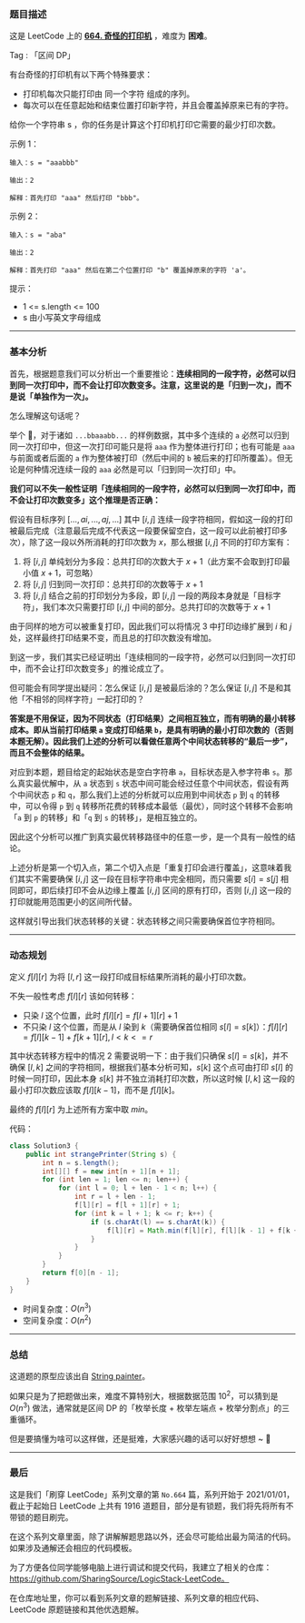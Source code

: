 ### 题目描述

这是 LeetCode 上的 **[664. 奇怪的打印机](https://leetcode-cn.com/problems/strange-printer/solution/gong-shui-san-xie-noxiang-xin-ke-xue-xi-xqeo9/)** ，难度为 **困难**。

Tag : 「区间 DP」



有台奇怪的打印机有以下两个特殊要求：

* 打印机每次只能打印由 同一个字符 组成的序列。
* 每次可以在任意起始和结束位置打印新字符，并且会覆盖掉原来已有的字符。

给你一个字符串 s ，你的任务是计算这个打印机打印它需要的最少打印次数。



示例 1：
```
输入：s = "aaabbb"

输出：2

解释：首先打印 "aaa" 然后打印 "bbb"。
```
示例 2：
```
输入：s = "aba"

输出：2

解释：首先打印 "aaa" 然后在第二个位置打印 "b" 覆盖掉原来的字符 'a'。
```

提示：
* 1 <= s.length <= 100
* s 由小写英文字母组成

---

### 基本分析

首先，根据题意我们可以分析出一个重要推论：**连续相同的一段字符，必然可以归到同一次打印中，而不会让打印次数变多。注意，这里说的是「归到一次」，而不是说「单独作为一次」。**

怎么理解这句话呢？

举个 🌰，对于诸如 `...bbaaabb...` 的样例数据，其中多个连续的 `a` 必然可以归到同一次打印中，但这一次打印可能只是将 `aaa` 作为整体进行打印；也有可能是 `aaa` 与前面或者后面的 `a` 作为整体被打印（然后中间的 `b` 被后来的打印所覆盖）。但无论是何种情况连续一段的 `aaa` 必然是可以「归到同一次打印」中。

**我们可以不失一般性证明「连续相同的一段字符，必然可以归到同一次打印中，而不会让打印次数变多」这个推理是否正确：**

假设有目标序列 $[...,ai,...,aj,...]$ 其中 $[i, j]$ 连续一段字符相同，假如这一段的打印被最后完成（注意最后完成不代表这一段要保留空白，这一段可以此前被打印多次），除了这一段以外所消耗的打印次数为 $x$，那么根据 $[i, j]$ 不同的打印方案有：

1. 将 $[i, j]$ 单纯划分为多段：总共打印的次数大于 $x + 1$（此方案不会取到打印最小值 $x + 1$，可忽略）
2. 将 $[i, j]$ 归到同一次打印：总共打印的次数等于 $x + 1$
3. 将 $[i, j]$ 结合之前的打印划分为多段，即 $[i, j]$ 一段的两段本身就是「目标字符」，我们本次只需要打印 $[i, j]$ 中间的部分。总共打印的次数等于 $x + 1$

由于同样的地方可以被重复打印，因此我们可以将情况 $3$ 中打印边缘扩展到 $i$ 和 $j$ 处，这样最终打印结果不变，而且总的打印次数没有增加。

到这一步，我们其实已经证明出「连续相同的一段字符，必然可以归到同一次打印中，而不会让打印次数变多」的推论成立了。

但可能会有同学提出疑问：怎么保证 $[i, j]$ 是被最后涂的？怎么保证 $[i, j]$ 不是和其他「不相邻的同样字符」一起打印的？

**答案是不用保证，因为不同状态（打印结果）之间相互独立，而有明确的最小转移成本。即从当前打印结果 `a` 变成打印结果 `b`，是具有明确的最小打印次数的（否则本题无解）。因此我们上述的分析可以看做任意两个中间状态转移的“最后一步”，而且不会整体的结果。**

对应到本题，题目给定的起始状态是空白字符串 `a`，目标状态是入参字符串 `s`。那么真实最优解中，从 `a` 状态到 `s` 状态中间可能会经过任意个中间状态，假设有两个中间状态 `p` 和 `q`，那么我们上述的分析就可以应用到中间状态 `p` 到 `q` 的转移中，可以令得 `p` 到 `q` 转移所花费的转移成本最低（最优），同时这个转移不会影响「`a` 到 `p` 的转移」和「`q` 到 `s` 的转移」，是相互独立的。

因此这个分析可以推广到真实最优转移路径中的任意一步，是一个具有一般性的结论。

上述分析是第一个切入点，第二个切入点是「重复打印会进行覆盖」，这意味着我们其实不需要确保 $[i,j]$ 这一段在目标字符串中完全相同，而只需要 $s[i] = s[j]$ 相同即可，即后续打印不会从边缘上覆盖 $[i,j]$ 区间的原有打印，否则 $[i,j]$ 这一段的打印就能用范围更小的区间所代替。

这样就引导出我们状态转移的关键：状态转移之间只需要确保首位字符相同。

---

### 动态规划

定义 $f[l][r]$ 为将 $[l, r]$ 这一段打印成目标结果所消耗的最小打印次数。

不失一般性考虑 $f[l][r]$ 该如何转移：

* 只染 $l$ 这个位置，此时 $f[l][r] = f[l + 1][r] + 1$
* 不只染 $l$ 这个位置，而是从 $l$ 染到 $k$（需要确保首位相同 $s[l] = s[k]$）：$f[l][r] = f[l][k - 1] + f[k + 1][r], l < k <= r$

其中状态转移方程中的情况 $2$ 需要说明一下：由于我们只确保 $s[l] = s[k]$，并不确保 $[l, k]$ 之间的字符相同，根据我们基本分析可知，$s[k]$ 这个点可由打印 $s[l]$ 的时候一同打印，因此本身 $s[k]$ 并不独立消耗打印次数，所以这时候 $[l, k]$ 这一段的最小打印次数应该取 $f[l][k - 1]$，而不是 $f[l][k]$。

最终的 $f[l][r]$ 为上述所有方案中取 $min$。

代码：
```Java []
class Solution3 {
    public int strangePrinter(String s) {
        int n = s.length();
        int[][] f = new int[n + 1][n + 1];
        for (int len = 1; len <= n; len++) {
            for (int l = 0; l + len - 1 < n; l++) {
                int r = l + len - 1;
                f[l][r] = f[l + 1][r] + 1;
                for (int k = l + 1; k <= r; k++) {
                    if (s.charAt(l) == s.charAt(k)) {
                        f[l][r] = Math.min(f[l][r], f[l][k - 1] + f[k + 1][r]);
                    }
                }
            }
        }
        return f[0][n - 1];
    }
}
```
* 时间复杂度：$O(n^3)$
* 空间复杂度：$O(n^2)$

---

### 总结

这道题的原型应该出自 [String painter](http://acm.hdu.edu.cn/showproblem.php?pid=2476)。

如果只是为了把题做出来，难度不算特别大，根据数据范围 $10^2$，可以猜到是 $O(n^3)$ 做法，通常就是区间 DP 的「枚举长度 + 枚举左端点 + 枚举分割点」的三重循环。

但是要搞懂为啥可以这样做，还是挺难，大家感兴趣的话可以好好想想 ~  🤣


---

### 最后

这是我们「刷穿 LeetCode」系列文章的第 `No.664` 篇，系列开始于 2021/01/01，截止于起始日 LeetCode 上共有 1916 道题目，部分是有锁题，我们将先将所有不带锁的题目刷完。

在这个系列文章里面，除了讲解解题思路以外，还会尽可能给出最为简洁的代码。如果涉及通解还会相应的代码模板。

为了方便各位同学能够电脑上进行调试和提交代码，我建立了相关的仓库：https://github.com/SharingSource/LogicStack-LeetCode。

在仓库地址里，你可以看到系列文章的题解链接、系列文章的相应代码、LeetCode 原题链接和其他优选题解。

